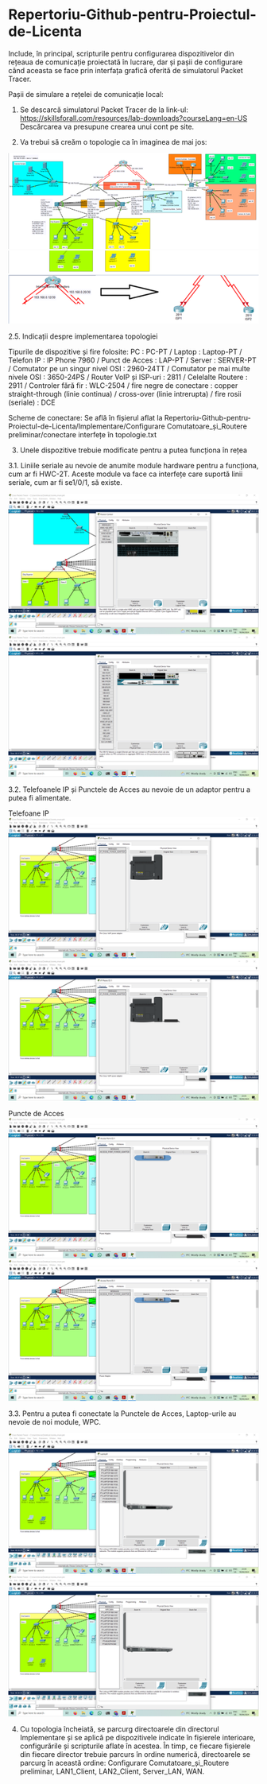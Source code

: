 # Repertoriu-Github-pentru-Proiectul-de-Licenta
Include, în principal, scripturile pentru configurarea dispozitivelor din rețeaua de comunicație proiectată în lucrare, dar și pașii de configurare când aceasta se face prin interfața grafică oferită de simulatorul Packet Tracer.

Pașii de simulare a rețelei de comunicație local:

1. Se descarcă simulatorul Packet Tracer de la link-ul: https://skillsforall.com/resources/lab-downloads?courseLang=en-US
Descărcarea va presupune crearea unui cont pe site.

2. Va trebui să creăm o topologie ca în imaginea de mai jos:

![Alt text](./poze/poze%20Readme/Topologie/1.png)
![Alt text](./poze/poze%20Readme/Topologie/2.png)
![Alt text](./poze/poze%20Readme/Topologie/3.png)

2.5. Indicații despre implementarea topologiei

Tipurile de dispozitive și fire folosite:
PC : PC-PT /
Laptop : Laptop-PT /
Telefon IP : IP Phone 7960 /
Punct de Acces : LAP-PT /
Server : SERVER-PT /
Comutator pe un singur nivel OSI : 2960-24TT /
Comutator pe mai multe nivele OSI : 3650-24PS /
Router VoIP și ISP-uri : 2811 /
Celelalte Routere : 2911 /
Controler fără fir : WLC-2504 /
fire negre de conectare : copper straight-through (linie continua) / cross-over (linie intrerupta) /
fire rosii (seriale) : DCE

Scheme de conectare:
Se află în fișierul aflat la Repertoriu-Github-pentru-Proiectul-de-Licenta/Implementare/Configurare Comutatoare_și_Routere preliminar/conectare interfețe în topologie.txt

3. Unele dispozitive trebuie modificate pentru a putea funcționa în rețea

3.1. Liniile seriale au nevoie de anumite module hardware pentru a funcționa, cum ar fi HWC-2T. Aceste module va face ca interfețe care suportă linii seriale, cum ar fi se1/0/1, să existe.

![Alt text](./poze/poze%20Readme/1.Punere%20module%20seriale%20pe%20routere/1.png)
![Alt text](./poze/poze%20Readme/1.Punere%20module%20seriale%20pe%20routere/2.png)

3.2. Telefoanele IP și Punctele de Acces au nevoie de un adaptor pentru a putea fi alimentate. 

Telefoane IP
![Alt text](./poze/poze%20Readme/2.Conectare%20adaptor%20la%20telefon%20IP/4.png)
![Alt text](./poze/poze%20Readme/2.Conectare%20adaptor%20la%20telefon%20IP/5.png)

Puncte de Acces
![Alt text](./poze/poze%20Readme/3.Conectare%20adaptor%20la%20LAP/6.png)
![Alt text](./poze/poze%20Readme/3.Conectare%20adaptor%20la%20LAP/7.png)

3.3. Pentru a putea fi conectate la Punctele de Acces, Laptop-urile au nevoie de noi module, WPC.

![Alt text](./poze/poze%20Readme/4.Conectare%20modul%20Wireless%20la%20laptop/9.png)
![Alt text](./poze/poze%20Readme/4.Conectare%20modul%20Wireless%20la%20laptop/10.png)

4. Cu topologia încheiată, se parcurg directoarele din directorul Implementare și se aplică pe dispozitivele indicate în fișierele interioare, configurările și scripturile aflate în acestea. În timp, ce fiecare fișierele din fiecare director trebuie parcurs în ordine numerică, directoarele se parcurg în această ordine: 
Configurare Comutatoare_și_Routere preliminar, LAN1_Client, LAN2_Client, Server_LAN, WAN.


